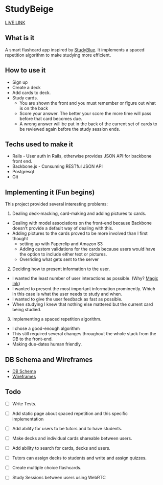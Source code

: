 # StudyBeige

[LIVE LINK](http://www.studybeige.space/)

## What is it
A smart flashcard app inspired by [StudyBlue](https://www.studyblue.com/). It implements a spaced repetition algorithm to make studying more efficient.

## How to use it

* Sign up
* Create a deck
* Add cards to deck.
* Study cards. 
	* You are shown the front and you must remember or figure out what is on the back
	* Score your answer. The better your score the more time will pass before that card becomes due. 
	* A wrong answer will be put in the back of the current set of cards to be reviewed again before the study session ends. 



## Techs used to make it

* Rails - User auth in Rails, otherwise provides JSON API for backbone front end. 
* Backbone.js - Consuming RESTful JSON API
* Postgresql
* Git


## Implementing it (Fun begins)

This project provided several interesting problems:

1. Dealing deck-macking, card-making and adding pictures to cards.
  * Dealing with model associations on the front-end because Backbone doesn't provide a default way of dealing with this. 
  * Adding pictures to the cards proved to be more involved than I first thought
    * setting up with Paperclip and Amazon S3
    * Adding custom validations for the cards because users would have the option to include either text or pictures.
    * Overriding what gets sent to the server 

2. Deciding how to present information to the user.
  * I wanted the least number of user interactions as possible. (Why? [Magic Ink](http://worrydream.com/MagicInk/))
  * I wanted to present the most important information prominently. Which in this case is what the user needs to study and when.
  * I wanted to give the user feedback as fast as possible. 
  * When studying I knew that nothing else mattered but the current card being studied. 

3. Implementing a spaced repetition algorithm. 
  * I chose a good-enough algorithm
  * This still required several changes throughout the whole stack from the DB to the front-end. 
  * Making due-dates human friendly.


## DB Schema and Wireframes 

* [DB Schema](docs/schema.md) 
* [Wireframes](docs/views.md)

## Todo 
- [ ] Write Tests. 
- [ ] Add static page about spaced repetition and this specific implementation
- [ ] Add ability for users to be tutors and to have students. 
- [ ] Make decks and individual cards shareable between users. 
- [ ] Add ability to search for cards, decks and users.
- [ ] Tutors can assign decks to students and write and assign quizzes. 
- [ ] Create multiple choice flashcards. 
- [ ] Study Sessions between users using WebRTC   



